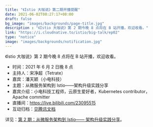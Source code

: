 ```yaml
---
title: "《Istio 大咖说》第二期开播提醒"
date: 2021-06-02T08:27:17+08:00
draft: false
bg_image: "images/backgrounds/page-title.jpg"
description : "《Istio 大咖说》第 2 期今晚 8 点将在 B 站开播，欢迎收看。"
link: "https://i.cloudnative.to/istio/big-talk/ep02"
type: "notice"
image: "images/backgrounds/notification.jpg"
---
```


《Istio 大咖说》第 2 期今晚 8 点将在 B 站开播，欢迎收看。

- 时间：2021 年 6 月 2 日晚 8 点
- 主持人：宋净超（Tetrate）
- 嘉宾：潘天颖（小电科技）
- 主题：从微服务架构到 Istio——架构升级实践分享
- 嘉宾介绍：小电科技工程师，云原生爱好者，Kubernetes contributor，Apache committer
- 直播间：<https://live.bilibili.com/23095515>
- 互动归档：[见腾讯文档](https://docs.qq.com/doc/DRUpzRlZtbXBjcllk)

详见：[第 2 期：从微服务架构到 Istio—— 架构升级实践分享](https://i.cloudnative.to/istio/big-talk/ep02)。
